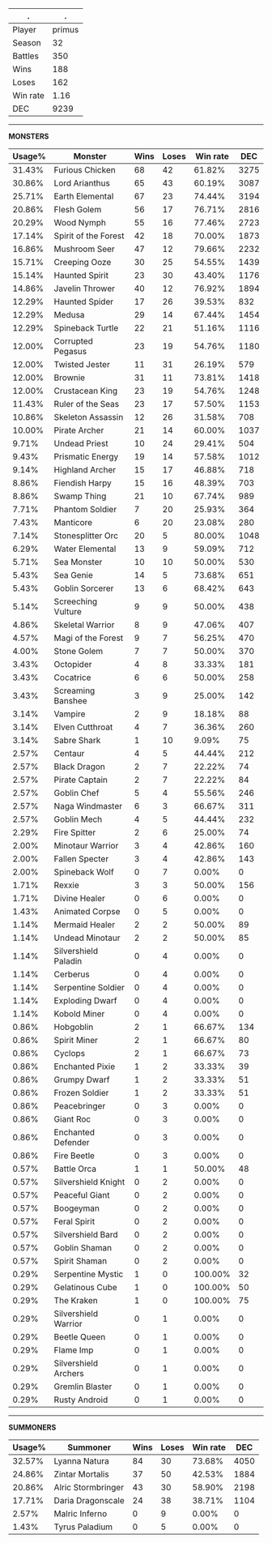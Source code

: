 .|.
|-|-
Player|primus
Season|32
Battles|350
Wins|188
Loses|162
Win rate|1.16
DEC|9239

---
**MONSTERS**

Usage%|Monster|Wins|Loses|Win rate|DEC|
-|-|-|-|-|-|
31.43%|Furious Chicken|68|42|61.82%|3275|
30.86%|Lord Arianthus|65|43|60.19%|3087|
25.71%|Earth Elemental|67|23|74.44%|3194|
20.86%|Flesh Golem|56|17|76.71%|2816|
20.29%|Wood Nymph|55|16|77.46%|2723|
17.14%|Spirit of the Forest|42|18|70.00%|1873|
16.86%|Mushroom Seer|47|12|79.66%|2232|
15.71%|Creeping Ooze|30|25|54.55%|1439|
15.14%|Haunted Spirit|23|30|43.40%|1176|
14.86%|Javelin Thrower|40|12|76.92%|1894|
12.29%|Haunted Spider|17|26|39.53%|832|
12.29%|Medusa|29|14|67.44%|1454|
12.29%|Spineback Turtle|22|21|51.16%|1116|
12.00%|Corrupted Pegasus|23|19|54.76%|1180|
12.00%|Twisted Jester|11|31|26.19%|579|
12.00%|Brownie|31|11|73.81%|1418|
12.00%|Crustacean King|23|19|54.76%|1248|
11.43%|Ruler of the Seas|23|17|57.50%|1153|
10.86%|Skeleton Assassin|12|26|31.58%|708|
10.00%|Pirate Archer|21|14|60.00%|1037|
9.71%|Undead Priest|10|24|29.41%|504|
9.43%|Prismatic Energy|19|14|57.58%|1012|
9.14%|Highland Archer|15|17|46.88%|718|
8.86%|Fiendish Harpy|15|16|48.39%|703|
8.86%|Swamp Thing|21|10|67.74%|989|
7.71%|Phantom Soldier|7|20|25.93%|364|
7.43%|Manticore|6|20|23.08%|280|
7.14%|Stonesplitter Orc|20|5|80.00%|1048|
6.29%|Water Elemental|13|9|59.09%|712|
5.71%|Sea Monster|10|10|50.00%|530|
5.43%|Sea Genie|14|5|73.68%|651|
5.43%|Goblin Sorcerer|13|6|68.42%|643|
5.14%|Screeching Vulture|9|9|50.00%|438|
4.86%|Skeletal Warrior|8|9|47.06%|407|
4.57%|Magi of the Forest|9|7|56.25%|470|
4.00%|Stone Golem|7|7|50.00%|370|
3.43%|Octopider|4|8|33.33%|181|
3.43%|Cocatrice|6|6|50.00%|258|
3.43%|Screaming Banshee|3|9|25.00%|142|
3.14%|Vampire|2|9|18.18%|88|
3.14%|Elven Cutthroat|4|7|36.36%|260|
3.14%|Sabre Shark|1|10|9.09%|75|
2.57%|Centaur|4|5|44.44%|212|
2.57%|Black Dragon|2|7|22.22%|74|
2.57%|Pirate Captain|2|7|22.22%|84|
2.57%|Goblin Chef|5|4|55.56%|246|
2.57%|Naga Windmaster|6|3|66.67%|311|
2.57%|Goblin Mech|4|5|44.44%|232|
2.29%|Fire Spitter|2|6|25.00%|74|
2.00%|Minotaur Warrior|3|4|42.86%|160|
2.00%|Fallen Specter|3|4|42.86%|143|
2.00%|Spineback Wolf|0|7|0.00%|0|
1.71%|Rexxie|3|3|50.00%|156|
1.71%|Divine Healer|0|6|0.00%|0|
1.43%|Animated Corpse|0|5|0.00%|0|
1.14%|Mermaid Healer|2|2|50.00%|89|
1.14%|Undead Minotaur|2|2|50.00%|85|
1.14%|Silvershield Paladin|0|4|0.00%|0|
1.14%|Cerberus|0|4|0.00%|0|
1.14%|Serpentine Soldier|0|4|0.00%|0|
1.14%|Exploding Dwarf|0|4|0.00%|0|
1.14%|Kobold Miner|0|4|0.00%|0|
0.86%|Hobgoblin|2|1|66.67%|134|
0.86%|Spirit Miner|2|1|66.67%|80|
0.86%|Cyclops|2|1|66.67%|73|
0.86%|Enchanted Pixie|1|2|33.33%|39|
0.86%|Grumpy Dwarf|1|2|33.33%|51|
0.86%|Frozen Soldier|1|2|33.33%|51|
0.86%|Peacebringer|0|3|0.00%|0|
0.86%|Giant Roc|0|3|0.00%|0|
0.86%|Enchanted Defender|0|3|0.00%|0|
0.86%|Fire Beetle|0|3|0.00%|0|
0.57%|Battle Orca|1|1|50.00%|48|
0.57%|Silvershield Knight|0|2|0.00%|0|
0.57%|Peaceful Giant|0|2|0.00%|0|
0.57%|Boogeyman|0|2|0.00%|0|
0.57%|Feral Spirit|0|2|0.00%|0|
0.57%|Silvershield Bard|0|2|0.00%|0|
0.57%|Goblin Shaman|0|2|0.00%|0|
0.57%|Spirit Shaman|0|2|0.00%|0|
0.29%|Serpentine Mystic|1|0|100.00%|32|
0.29%|Gelatinous Cube|1|0|100.00%|50|
0.29%|The Kraken|1|0|100.00%|75|
0.29%|Silvershield Warrior|0|1|0.00%|0|
0.29%|Beetle Queen|0|1|0.00%|0|
0.29%|Flame Imp|0|1|0.00%|0|
0.29%|Silvershield Archers|0|1|0.00%|0|
0.29%|Gremlin Blaster|0|1|0.00%|0|
0.29%|Rusty Android|0|1|0.00%|0|

---
**SUMMONERS**

Usage%|Summoner|Wins|Loses|Win rate|DEC|
-|-|-|-|-|-|
32.57%|Lyanna Natura|84|30|73.68%|4050|
24.86%|Zintar Mortalis|37|50|42.53%|1884|
20.86%|Alric Stormbringer|43|30|58.90%|2198|
17.71%|Daria Dragonscale|24|38|38.71%|1104|
2.57%|Malric Inferno|0|9|0.00%|0|
1.43%|Tyrus Paladium|0|5|0.00%|0|
